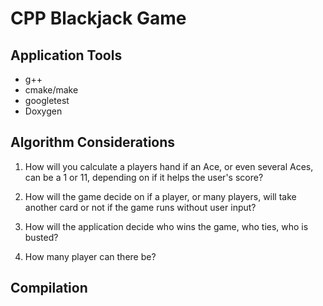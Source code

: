 # CPP Blackjack Game

## Application Tools

-   g++
-   cmake/make
-   googletest
-   Doxygen

## Algorithm Considerations

1. How will you calculate a players hand if an Ace, or even several Aces, can be a 1 or 11, depending on if it helps the user's score?

2. How will the game decide on if a player, or many players, will take another card or not if the game runs without user input?

3. How will the application decide who wins the game, who ties, who is busted?

4. How many player can there be?

## Compilation
